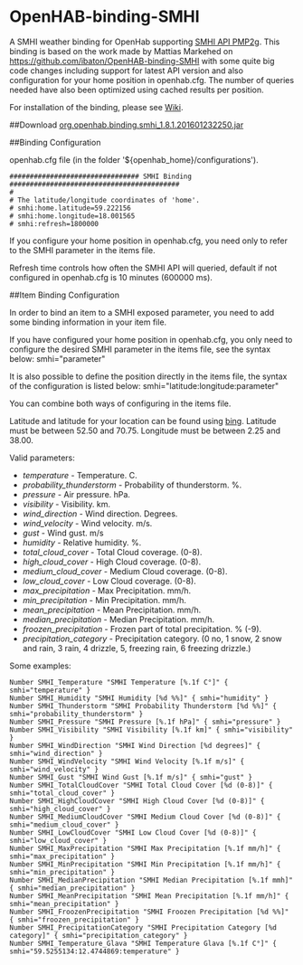 OpenHAB-binding-SMHI
====================

A SMHI weather binding for OpenHab supporting [SMHI API PMP2g](http://www.smhi.se/klimatdata/ladda-ner-data/api-for-pmp-dokumentation-1.76980). 
This binding is based on the work made by Mattias Markehed on https://github.com/ibaton/OpenHAB-binding-SMHI with some quite big code changes including support for latest API version and also
configuration for your home position in openhab.cfg. 
The number of queries needed have also been optimized using cached results per position.

For installation of the binding, please see [Wiki](https://github.com/openhab/openhab/wiki/Bindings).

##Download
[org.openhab.binding.smhi_1.8.1.201601232250.jar](https://drive.google.com/file/d/0B7ldc6wwlfo6NHhfY0hxRDFvVEk/view?usp=sharing)


##Binding Configuration

openhab.cfg file (in the folder '${openhab_home}/configurations').

	################################ SMHI Binding ##########################################
	#
	# The latitude/longitude coordinates of 'home'.
	# smhi:home.latitude=59.222156
	# smhi:home.longitude=18.001565
	# smhi:refresh=1800000

If you configure your home position in openhab.cfg, you need only to refer to the SMHI parameter
in the items file.

Refresh time controls how often the SMHI API will queried, default if not configured in
openhab.cfg is 10 minutes (600000 ms). 

##Item Binding Configuration

In order to bind an item to a SMHI exposed parameter, you need to add some binding information in your item file.

If you have configured your home position in openhab.cfg, you only need to configure the desired SMHI parameter in the items file, see the syntax below:
smhi="parameter"

It is also possible to define the position directly in the items file, the syntax of the configuration is listed below:
smhi="latitude:longitude:parameter"

You can combine both ways of configuring in the items file.

Latitude and latitude for your location can be found using [bing](http://www.bing.com/maps).
Latitude must be between 52.50 and 70.75.
Longitude must be between 2.25 and 38.00. 

Valid parameters:
* *temperature* - Temperature. C.
* *probability_thunderstorm* - Probability of thunderstorm. %.
* *pressure* - Air pressure. hPa.
* *visibility* - Visibility. km.
* *wind_direction* - Wind direction. Degrees.
* *wind_velocity* - Wind velocity. m/s.
* *gust* - Wind gust. m/s
* *humidity* - Relative humidity. %.
* *total_cloud_cover* - Total Cloud coverage. (0-8).
* *high_cloud_cover* - High Cloud coverage. (0-8).
* *medium_cloud_cover* - Medium Cloud coverage. (0-8).
* *low_cloud_cover* - Low Cloud coverage. (0-8).
* *max_precipitation* - Max Precipitation. mm/h.
* *min_precipitation* - Min Precipitation. mm/h.
* *mean_precipitation* - Mean Precipitation. mm/h.
* *median_precipitation* - Median Precipitation. mm/h.
* *froozen_precipitation* - Frozen part of total precipitation. % (-9).
* *precipitation_category* - Precipitation category. (0 no, 1 snow, 2 snow and rain, 3 rain, 4 drizzle, 5, freezing rain, 6 freezing drizzle.)

Some examples: 
```
Number SMHI_Temperature "SMHI Temperature [%.1f C°]" { smhi="temperature" }
Number SMHI_Humidity "SMHI Humidity [%d %%]" { smhi="humidity" } 
Number SMHI_Thunderstorm "SMHI Probability Thunderstorm [%d %%]" { smhi="probability_thunderstorm" }
Number SMHI_Pressure "SMHI Pressure [%.1f hPa]" { smhi="pressure" }
Number SMHI_Visibility "SMHI Visibility [%.1f km]" { smhi="visibility" } 
Number SMHI_WindDirection "SMHI Wind Direction [%d degrees]" { smhi="wind_direction" }
Number SMHI_WindVelocity "SMHI Wind Velocity [%.1f m/s]" { smhi="wind_velocity" }
Number SMHI_Gust "SMHI Wind Gust [%.1f m/s]" { smhi="gust" } 
Number SMHI_TotalCloudCover "SMHI Total Cloud Cover [%d (0-8)]" { smhi="total_cloud_cover" }
Number SMHI_HighCloudCover "SMHI High Cloud Cover [%d (0-8)]" { smhi="high_cloud_cover" }
Number SMHI_MediumCloudCover "SMHI Medium Cloud Cover [%d (0-8)]" { smhi="medium_cloud_cover" }
Number SMHI_LowCloudCover "SMHI Low Cloud Cover [%d (0-8)]" { smhi="low_cloud_cover" }
Number SMHI_MaxPrecipitation "SMHI Max Precipitation [%.1f mm/h]" { smhi="max_precipitation" }
Number SMHI_MinPrecipitation "SMHI Min Precipitation [%.1f mm/h]" { smhi="min_precipitation" }
Number SMHI_MedianPrecipitation "SMHI Median Precipitation [%.1f mmh]" { smhi="median_precipitation" }
Number SMHI_MeanPrecipitation "SMHI Mean Precipitation [%.1f mm/h]" { smhi="mean_precipitation" }
Number SMHI_FroozenPrecipitation "SMHI Froozen Precipitation [%d %%]" { smhi="froozen_precipitation" }
Number SMHI_PrecipitationCategory "SMHI Precipitation Category [%d category]" { smhi="precipitation_category" }
Number SMHI_Temperature_Glava "SMHI Temperature Glava [%.1f C°]" { smhi="59.5255134:12.4744869:temperature" }
```
